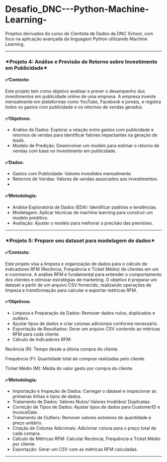# Desafio_DNC---Python-Machine-Learning-
Projetos derivados do curso de Cientista de Dados da DNC School, com foco na aplicação avançada da linguagem Python utilizando Machine Learning.

____________________________________________________________________________________________________________

### ✴Projeto 4: Análise e Previsão de Retorno sobre Investimento em Publicidade✴

#### ✅Contexto:

Este projeto tem como objetivo analisar e prever o desempenho dos investimentos em publicidade online de uma empresa. A empresa investe mensalmente em plataformas como YouTube, Facebook e jornais, e registra todos os gastos com publicidade e os retornos de vendas gerados.

#### ✅Objetivos:

- Análise de Dados: Explorar a relação entre gastos com publicidade e retornos de vendas para identificar fatores impactantes na geração de leads.
- Modelo de Predição: Desenvolver um modelo para estimar o retorno de vendas com base no investimento em publicidade.

#### ✅Dados:
- Gastos com Publicidade: Valores investidos mensalmente.
- Retornos de Vendas: Valores de vendas associados aos investimentos.
- 
#### ✅Metodologia:
- Análise Exploratória de Dados (EDA): Identificar padrões e tendências.
- Modelagem: Aplicar técnicas de machine learning para construir um modelo preditivo.
- Avaliação: Ajustar o modelo para melhorar a precisão das previsões.

_______________________________________________________________________________________________________________

### ✴Projeto 5: Prepare seu dataset para modelagem de dados✴

#### ✅Contexto:

Este projeto visa a limpeza e organização de dados para o cálculo de indicadores RFM (Recência, Frequência e Ticket Médio) de clientes em um e-commerce. A análise RFM é fundamental para entender o comportamento dos clientes e otimizar estratégias de marketing. O objetivo é preparar um dataset a partir de um arquivo CSV fornecido, realizando operações de limpeza e transformação para calcular e exportar métricas RFM.

#### ✅Objetivos:

- Limpeza e Preparação de Dados: Remover dados nulos, duplicados e outliers.
- Ajustar tipos de dados e criar colunas adicionais conforme necessário.
- Exportação de Resultados: Gerar um arquivo CSV contendo as métricas RFM para cada cliente.
- Cálculo de Indicadores RFM:

Recência (R): Tempo desde a última compra do cliente.

Frequência (F): Quantidade total de compras realizadas pelo cliente.

Ticket Médio (M): Média do valor gasto por compra do cliente.

#### ✅Metodologia:

- Importação e Inspeção de Dados: Carregar o dataset e inspecionar as primeiras linhas e tipos de dados.
- Tratamento de Dados: Valores Nulos/ Valores Inválidos/ Duplicatas.
- Correção de Tipos de Dados: Ajustar tipos de dados para CustomerID e InvoiceDate.
- Tratamento de Outliers: Remover valores extremos de quantidade e preço unitário.
- Criação de Colunas Adicionais: Adicionar coluna para o preço total de cada compra.
- Cálculo de Métricas RFM: Calcular Recência, Frequência e Ticket Médio por cliente.
- Exportação: Gerar um CSV com as métricas RFM calculadas.

__________________________________________________________________________________________________

